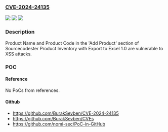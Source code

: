 ### [CVE-2024-24135](https://cve.mitre.org/cgi-bin/cvename.cgi?name=CVE-2024-24135)
![](https://img.shields.io/static/v1?label=Product&message=n%2Fa&color=blue)
![](https://img.shields.io/static/v1?label=Version&message=n%2Fa&color=blue)
![](https://img.shields.io/static/v1?label=Vulnerability&message=n%2Fa&color=brighgreen)

### Description

Product Name and Product Code in the 'Add Product' section of Sourcecodester Product Inventory with Export to Excel 1.0 are vulnerable to XSS attacks.

### POC

#### Reference
No PoCs from references.

#### Github
- https://github.com/BurakSevben/CVE-2024-24135
- https://github.com/BurakSevben/CVEs
- https://github.com/nomi-sec/PoC-in-GitHub

